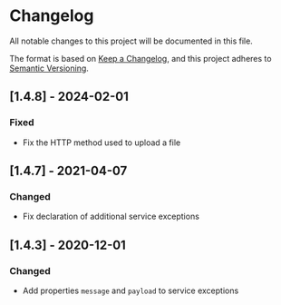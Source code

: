 # Changelog

All notable changes to this project will be documented in this file.

The format is based on [Keep a Changelog](https://keepachangelog.com/en/1.0.0/),
and this project adheres to [Semantic Versioning](https://semver.org/spec/v2.0.0.html).

## [1.4.8] - 2024-02-01
### Fixed
- Fix the HTTP method used to upload a file

## [1.4.7] - 2021-04-07
### Changed
- Fix declaration of additional service exceptions

## [1.4.3] - 2020-12-01
### Changed
- Add properties `message` and `payload` to service exceptions
